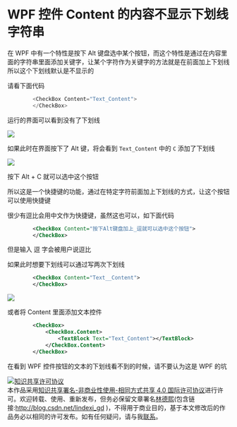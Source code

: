 
# WPF 控件 Content 的内容不显示下划线字符串

在 WPF 中有一个特性是按下 Alt 键盘选中某个按钮，而这个特性是通过在内容里面的字符串里面添加关键字，让某个字符作为关键字的方法就是在前面加上下划线所以这个下划线默认是不显示的

<!--more-->


<!-- CreateTime:2019/10/16 9:21:32 -->

<!-- csdn -->

请看下面代码

```csharp
        <CheckBox Content="Text_Content">
        </CheckBox>
```

运行的界面可以看到没有了下划线

<!-- ![](image/WPF 控件 Content 的内容不显示下划线字符串/WPF 控件 Content 的内容不显示下划线字符串0.png) -->

![](http://cdn.lindexi.site/lindexi%2F2019101691346786)

如果此时在界面按下了 Alt 键，将会看到 `Text_Content` 中的 `C` 添加了下划线

<!-- ![](image/WPF 控件 Content 的内容不显示下划线字符串/WPF 控件 Content 的内容不显示下划线字符串1.png) -->

![](http://cdn.lindexi.site/lindexi%2F2019101691447318)

按下 Alt + C 就可以选中这个按钮

所以这是一个快捷键的功能，通过在特定字符前面加上下划线的方式，让这个按钮可以使用快捷键

很少有逗比会用中文作为快捷键，虽然这也可以，如下面代码

```xml
        <CheckBox Content="按下Alt键盘加上_逗就可以选中这个按钮">
        </CheckBox>
```

但是输入 逗 字会被用户说逗比

如果此时想要下划线可以通过写两次下划线

```xml
        <CheckBox Content="Text__Content">
        </CheckBox>
```

<!-- ![](image/WPF 控件 Content 的内容不显示下划线字符串/WPF 控件 Content 的内容不显示下划线字符串2.png) -->

![](http://cdn.lindexi.site/lindexi%2F2019101691931375)

或者将 Content 里面添加文本控件

```xml
        <CheckBox>
            <CheckBox.Content>
                <TextBlock Text="Text_Content"></TextBlock>
            </CheckBox.Content>
        </CheckBox>
```

在看到 WPF 控件按钮的文本的下划线看不到的时候，请不要认为这是 WPF 的坑





<a rel="license" href="http://creativecommons.org/licenses/by-nc-sa/4.0/"><img alt="知识共享许可协议" style="border-width:0" src="https://licensebuttons.net/l/by-nc-sa/4.0/88x31.png" /></a><br />本作品采用<a rel="license" href="http://creativecommons.org/licenses/by-nc-sa/4.0/">知识共享署名-非商业性使用-相同方式共享 4.0 国际许可协议</a>进行许可。欢迎转载、使用、重新发布，但务必保留文章署名[林德熙](http://blog.csdn.net/lindexi_gd)(包含链接:http://blog.csdn.net/lindexi_gd )，不得用于商业目的，基于本文修改后的作品务必以相同的许可发布。如有任何疑问，请与我[联系](mailto:lindexi_gd@163.com)。